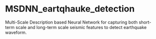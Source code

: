 # MSDNN_eartqhauke_detection
Multi-Scale Description based Neural Network for capturing both short-term scale and long-term scale seismic features to detect earthquake waveform.

